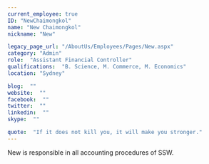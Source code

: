 ```yaml
---
current_employee: true
ID: "NewChaimongkol"
name: "New Chaimongkol"
nickname: "New"

legacy_page_url: "/AboutUs/Employees/Pages/New.aspx"
category: "Admin"
role:  "Assistant Financial Controller"
qualifications:  "B. Science, M. Commerce, M. Economics"
location: "Sydney"

blog:  ""
website:  ""
facebook:  ""
twitter:  ""
linkedin:  ""
skype:  ""

quote:  "If it does not kill you, it will make you stronger."
---
```


New is responsible in all accounting procedures of SSW.